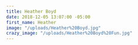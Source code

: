 ```yaml
---
title: Heather Boyd
date: 2018-12-05 13:07:00 -05:00
first_name: Heather
image: "/uploads/Heather%20Boyd.jpg"
crazy_image: "/uploads/Heather%20Boyd%20Fun.jpg"
---
```


